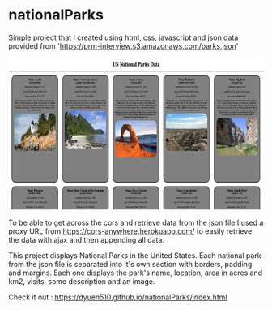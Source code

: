 # nationalParks

Simple project that I created using html, css, javascript and json data provided from 'https://prm-interview.s3.amazonaws.com/parks.json'

<img src ='./snapshot.png' width ='600' height ='300'>

To be able to get across the cors and retrieve data from the json file I used a proxy URL from https://cors-anywhere.herokuapp.com/ to easily retrieve the data with ajax and then appending all data. 

This project displays National Parks in the United States. Each national park from the json file is separated into it's own section with borders, padding and margins. Each one displays the park's name, location, area in acres and km2, visits, some description and an image. 

Check it out :
https://dyuen510.github.io/nationalParks/index.html